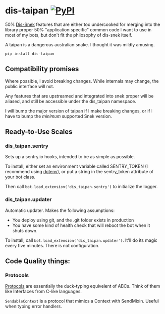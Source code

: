 # dis-taipan  [![PyPI](https://img.shields.io/pypi/v/dis-taipan)](https://pypi.org/project/dis-taipan/)

50% [Dis-Snek](https://github.com/Discord-Snake-Pit/Dis-Snek) features that are either too undercooked for merging into the library proper
50%  "application specific" common code I want to use in most of my bots, but don't fit the philosophy of dis-snek itself.

A taipan is a dangerous australian snake.  I thought it was mildly amusing.

```
pip install dis-taipan
```

## Compatibility promises
Where possible, I avoid breaking changes.  While internals may change, the public interface will not.

Any features that are upstreamed and integrated into snek proper will be aliased, and still be accessible under the dis_taipan namespace.

I will bump the major version of taipan if I make breaking changes, or if I have to bump the *minimum* supported Snek version.

## Ready-to-Use Scales

### dis_taipan.sentry

Sets up a sentry.io hooks, intended to be as simple as possible.

To install, either set an environment variable called SENTRY_TOKEN (I recommend using [dotenv](https://pypi.org/project/python-dotenv/)), or put a string in the sentry_token attribute of your bot class.

Then call `bot.load_extension('dis_taipan.sentry')` to initialize the logger.

### dis_taipan.updater

Automatic updater.  Makes the following assumptions:
- You deploy using git, and the .git folder exists in production
- You have some kind of health check that will reboot the bot when it shuts down.

To install, call `bot.load_extension('dis_taipan.updater')`.  It'll do its magic every five minutes.
There is not configuration.

## Code Quality things:

### Protocols

[Protocols](https://peps.python.org/pep-0544/) are essentially the duck-typing equivelent of ABCs.  Think of them like Interfaces from C-like languages.

`SendableContext` is a protocol that mimics a Context with SendMixin.  Useful when typing error handlers.




